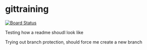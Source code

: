 # gittraining

[![Board Status](https://dev.azure.com/eruskal0914/635e5dac-c56f-4769-a8a3-36191d863f52/6f043240-fbdf-4be9-99d1-617b76877d69/_apis/work/boardbadge/a34de6cd-fa1d-46c0-8c9d-50dfd3d4a5c9?columnOptions=1)](https://dev.azure.com/eruskal0914/635e5dac-c56f-4769-a8a3-36191d863f52/_boards/board/t/6f043240-fbdf-4be9-99d1-617b76877d69/Microsoft.RequirementCategory/)

Testing how a readme shoudl look like

Trying out branch protection, should force me create a new branch 
